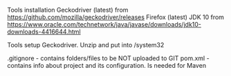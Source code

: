 Tools installation
    Geckodriver (latest) from https://github.com/mozilla/geckodriver/releases
    Firefox (latest)
    JDK 10 from https://www.oracle.com/technetwork/java/javase/downloads/jdk10-downloads-4416644.html

Tools setup
    Geckodriver. Unzip and put into /system32

.gitignore - contains folders/files to be NOT uploaded to GIT
pom.xml - contains info about project and its configuration. Is needed for Maven
